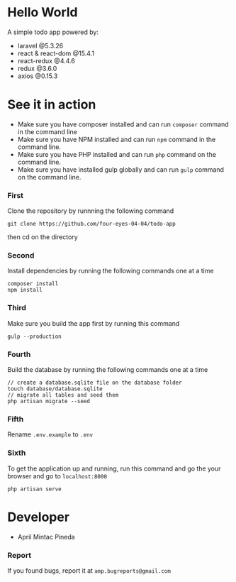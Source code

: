 # Hello World
A simple todo app powered by:
- laravel @5.3.26
- react & react-dom @15.4.1
- react-redux @4.4.6
- redux @3.6.0
- axios @0.15.3

# See it in action
- Make sure you have composer installed and can run `composer` command in the command line
- Make sure you have NPM installed and can run `npm` command in the command line.
- Make sure you have PHP installed and can run `php` command on the command line.
- Make sure you have installed gulp globally and can run `gulp` command on the command line.

### First
Clone the repository by runnning the following command

```
git clone https://github.com/four-eyes-04-04/todo-app
```

then cd on the directory

### Second
Install dependencies by running the following commands one at a time

```
composer install
npm install
```

### Third
Make sure you build the app first by running this command

```
gulp --production
```

### Fourth
Build the database by running the following commands one at a time

```
// create a database.sqlite file on the database folder
touch database/database.sqlite
// migrate all tables and seed them
php artisan migrate --seed
```

### Fifth
Rename `.env.example` to `.env`

### Sixth
To get the application up and running, run this command and go the your browser and go to `localhost:8000`

```
php artisan serve
```

# Developer
- April Mintac Pineda

### Report
If you found bugs, report it at `amp.bugreports@gmail.com`